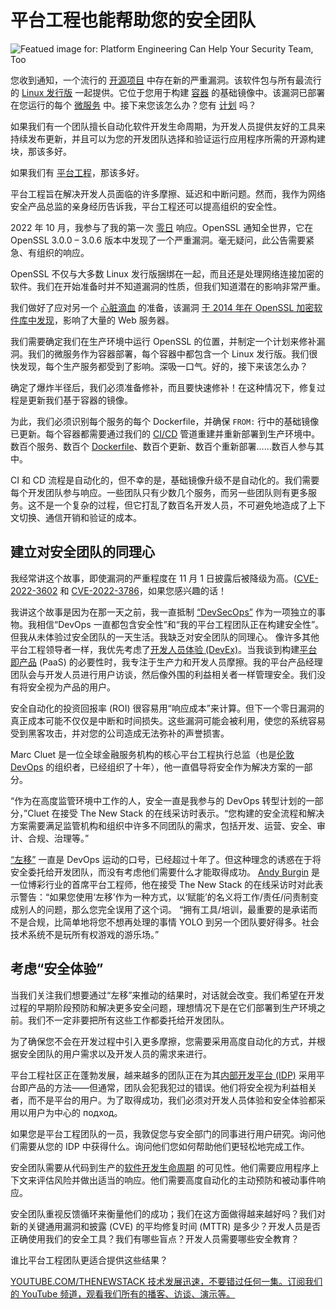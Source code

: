 # 平台工程也能帮助您的安全团队

![Featued image for: Platform Engineering Can Help Your Security Team, Too](https://cdn.thenewstack.io/media/2024/07/d951d55c-platform-engineering-can-help-your-security-team-too-2-1024x576.jpg)

您收到通知，一个流行的 [开源项目](https://thenewstack.io/a-guide-to-open-source-software-security/) 中存在新的严重漏洞。该软件包与所有最流行的 [Linux 发行版](https://thenewstack.io/choosing-a-linux-distribution/) 一起提供。它位于您用于构建 [容器](https://thenewstack.io/containers/) 的基础镜像中。该漏洞已部署在您运行的每个 [微服务](https://thenewstack.io/microservices/) 中。接下来您该怎么办？您有 [计划](https://thenewstack.io/what-can-incident-teams-learn-from-crisis-management/) 吗？

如果我们有一个团队擅长自动化软件开发生命周期，为开发人员提供友好的工具来持续发布更新，并且可以为您的开发团队选择和验证运行应用程序所需的开源构建块，那该多好。

如果我们有 [平台工程](https://thenewstack.io/platform-engineering/)，那该多好。

平台工程旨在解决开发人员面临的许多摩擦、延迟和中断问题。然而，我作为网络安全产品总监的亲身经历告诉我，平台工程还可以提高组织的安全性。

2022 年 10 月，我参与了我的第一次 [零日](https://thenewstack.io/zero-day-vulnerabilities-a-beginners-guide/) 响应。OpenSSL 通知全世界，它在 OpenSSL 3.0.0 – 3.0.6 版本中发现了一个严重漏洞。毫无疑问，此公告需要紧急、有组织的响应。

OpenSSL 不仅与大多数 Linux 发行版捆绑在一起，而且还是处理网络连接加密的软件。我们在开始准备时并不知道漏洞的性质，但我们知道潜在的影响非常严重。

我们做好了应对另一个 [心脏滴血](https://nvd.nist.gov/vuln/detail/cve-2014-0160) 的准备，该漏洞 [于 2014 年在 OpenSSL 加密软件库中发现](https://thenewstack.io/vulnerabilities-versus-intentionally-malicious-software-components/)，影响了大量的 Web 服务器。

我们需要确定我们在生产环境中运行 OpenSSL 的位置，并制定一个计划来修补漏洞。我们的微服务作为容器部署，每个容器中都包含一个 Linux 发行版。我们很快发现，每个生产服务都受到了影响。深吸一口气。好的，接下来该怎么办？

确定了爆炸半径后，我们必须准备修补，而且要快速修补！在这种情况下，修复过程是更新我们基于容器的镜像。

为此，我们必须识别每个服务的每个 Dockerfile，并确保 `FROM:` 行中的基础镜像已更新。每个容器都需要通过我们的 [CI/CD](https://thenewstack.io/ci-cd/) 管道重建并重新部署到生产环境中。数百个服务、数百个 [Dockerfile](https://thenewstack.io/docker-basics-how-to-use-dockerfiles/)、数百个更新、数百个重新部署……数百人参与其中。

CI 和 CD 流程是自动化的，但不幸的是，基础镜像升级不是自动化的。我们需要每个开发团队参与响应。一些团队只有少数几个服务，而另一些团队则有更多服务。这不是一个复杂的过程，但它打乱了数百名开发人员，不可避免地造成了上下文切换、通信开销和验证的成本。

## 建立对安全团队的同理心

我经常讲这个故事，即使漏洞的严重程度在 11 月 1 日披露后被降级为高。([CVE-2022-3602](https://nvd.nist.gov/vuln/detail/CVE-2022-3602) 和 [CVE-2022-3786](https://nvd.nist.gov/vuln/detail/CVE-2022-3786)，如果您感兴趣的话！

我讲这个故事是因为在那一天之前，我一直抵制 [“DevSecOps”](https://thenewstack.io/ebooks/devsecops/best-of-devsecops-trends-in-cloud-native-security-practices/) 作为一项独立的事物。我相信“DevOps 一直都包含安全性”和“我的平台工程团队正在构建安全性”。但我从未体验过安全团队的一天生活。我缺乏对安全团队的同理心。
像许多其他平台工程领导者一样，我优先考虑了[开发人员体验 (DevEx)](https://thenewstack.io/why-do-developers-lose-1-day-a-week-to-inefficiencies/)。当我谈到构建[平台即产品](https://thenewstack.io/platform-as-a-product-in-4-steps/) (PaaS) 的必要性时，我专注于生产力和开发人员摩擦。我的平台产品经理团队会与开发人员进行用户访谈，然后像外围的利益相关者一样管理安全。我们没有将安全视为产品的用户。

安全自动化的投资回报率 (ROI) 很容易用“响应成本”来计算。但下一个零日漏洞的真正成本可能不仅仅是中断和时间损失。这些漏洞可能会被利用，使您的系统容易受到黑客攻击，并对您的公司造成无法弥补的声誉损害。

Marc Cluet 是一位全球金融服务机构的核心平台工程执行总监（也是[伦敦 DevOps](https://www.meetup.com/london-devops/) 的组织者，已经组织了十年），他一直倡导将安全作为解决方案的一部分。

“作为在高度监管环境中工作的人，安全一直是我参与的 DevOps 转型计划的一部分，”Cluet 在接受 The New Stack 的在线采访时表示。“您构建的安全流程和解决方案需要满足监管机构和组织中许多不同团队的需求，包括开发、运营、安全、审计、合规、治理等。”

[“左移”](https://thenewstack.io/the-limits-of-shift-left-whats-next-for-developer-security/) 一直是 DevOps 运动的口号，已经超过十年了。但这种理念的诱惑在于将安全委托给开发团队，而没有考虑他们需要什么才能取得成功。
[Andy Burgin](https://www.linkedin.com/in/andyburgin) 是一位博彩行业的首席平台工程师，他在接受 The New Stack 的在线采访时对此表示警告：“如果您使用‘左移’作为一种方式，以‘赋能’的名义将工作/责任/问责制变成别人的问题，那么您完全误用了这个词。
“拥有工具/培训，最重要的是承诺而不是合规，比简单地将您不想再处理的事情 YOLO 到另一个团队要好得多。社会技术系统不是玩所有权游戏的游乐场。”

## 考虑“安全体验”
当我们关注我们想要通过“左移”来推动的结果时，对话就会改变。我们希望在开发过程的早期阶段预防和解决更多安全问题，理想情况下是在它们部署到生产环境之前。我们不一定非要把所有这些工作都委托给开发团队。

为了确保您不会在开发过程中引入更多摩擦，您需要采用高度自动化的方式，并根据安全团队的用户需求以及开发人员的需求来进行。

平台工程社区正在蓬勃发展，越来越多的团队正在为其[内部开发平台 (IDP)](https://thenewstack.io/7-core-elements-of-an-internal-developer-platform/) 采用平台即产品的方法——但通常，团队会犯我犯过的错误。他们将安全视为利益相关者，而不是平台的用户。为了取得成功，我们必须对开发人员体验和安全体验都采用以用户为中心的 подход。

如果您是平台工程团队的一员，我敦促您与安全部门的同事进行用户研究。询问他们需要从您的 IDP 中获得什么。询问他们您如何帮助他们更轻松地完成工作。

安全团队需要从代码到生产的[软件开发生命周期](https://thenewstack.io/ebooks/security/a-blueprint-for-supply-chain-security/) 的可见性。他们需要应用程序上下文来评估风险并做出适当的响应。他们需要高度自动化的主动预防和被动事件响应。

安全团队重视反馈循环来衡量他们的成功；我们在这方面做得越来越好吗？我们对新的关键通用漏洞和披露 (CVE) 的平均修复时间 (MTTR) 是多少？开发人员是否正确使用我们的安全工具？我们有哪些盲点？开发人员需要哪些安全教育？

谁比平台工程团队更适合提供这些结果？

[
YOUTUBE.COM/THENEWSTACK
技术发展迅速，不要错过任何一集。订阅我们的 YouTube
频道，观看我们所有的播客、访谈、演示等。
](https://youtube.com/thenewstack?sub_confirmation=1)